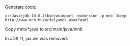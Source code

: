 Generate code:

`c:\Java\jdk-10.0.1\bin\wsimport -extension -p mnb -keep http://www.mnb.hu/arfolyamok.asmx?wsdl`

Copy mnb/*.java to src/main/java/mnb

In JDK 11, jax ws was removed.


